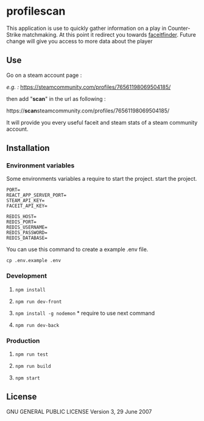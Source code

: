 # profilescan

This application is use to quickly gather information on a play in Counter-Strike matchmaking. At this point it redirect you towards [faceitfinder](https://faceitfinder.com). Future change will give you access to more data about the player

## Use

Go on a steam account page :

_e.g. :_ https://steamcommunity.com/profiles/76561198069504185/

then add "**scan**" in the url as following :

https://**scan**steamcommunity.com/profiles/76561198069504185/

It will provide you every useful faceit and steam stats of a steam community account.

## Installation

### Environment variables

Some environments variables a require to start the project. start the project.

```
PORT=
REACT_APP_SERVER_PORT=
STEAM_API_KEY=
FACEIT_API_KEY=

REDIS_HOST=
REDIS_PORT=
REDIS_USERNAME=
REDIS_PASSWORD=
REDIS_DATABASE=
```

You can use this command to create a example .env file.

`cp .env.example .env`

### Development

1. `npm install`

1. `npm run dev-front`

1. `npm install -g nodemon` \* require to use next command

1. `npm run dev-back`

### Production

1. `npm run test`

1. `npm run build`

1. `npm start`

## License

GNU GENERAL PUBLIC LICENSE Version 3, 29 June 2007
